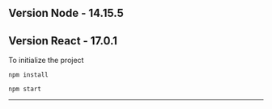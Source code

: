 Version Node - 14.15.5
-----------------------------------------------------------------------
Version React - 17.0.1
-----------------------------------------------------------------------
To initialize the project

```npm install```

```npm start```

-----------------------------------------------------------------------
